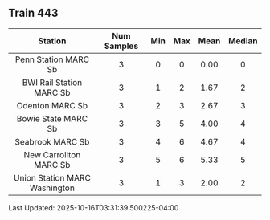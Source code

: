 ## Train 443

| Station | Num Samples | Min | Max | Mean | Median |
| :-----: | :---------: | :-: | :-: | :--: | :----: |
| Penn Station MARC Sb | 3 | 0 | 0 | 0.00 | 0 |
| BWI Rail Station MARC Sb | 3 | 1 | 2 | 1.67 | 2 |
| Odenton MARC Sb | 3 | 2 | 3 | 2.67 | 3 |
| Bowie State MARC Sb | 3 | 3 | 5 | 4.00 | 4 |
| Seabrook MARC Sb | 3 | 4 | 6 | 4.67 | 4 |
| New Carrollton MARC Sb | 3 | 5 | 6 | 5.33 | 5 |
| Union Station MARC Washington | 3 | 1 | 3 | 2.00 | 2 |


Last Updated: 2025-10-16T03:31:39.500225-04:00